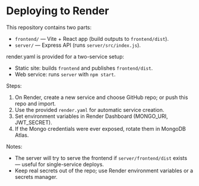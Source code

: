 # Deploying to Render

This repository contains two parts:
- `frontend/` — Vite + React app (build outputs to `frontend/dist`).
- `server/` — Express API (runs `server/src/index.js`).

render.yaml is provided for a two-service setup:
- Static site: builds `frontend` and publishes `frontend/dist`.
- Web service: runs `server` with `npm start`.

Steps:
1. On Render, create a new service and choose GitHub repo; or push this repo and import.
2. Use the provided `render.yaml` for automatic service creation.
3. Set environment variables in Render Dashboard (MONGO_URI, JWT_SECRET).
4. If the Mongo credentials were ever exposed, rotate them in MongoDB Atlas.

Notes:
- The server will try to serve the frontend if `server/frontend/dist` exists — useful for single-service deploys.
- Keep real secrets out of the repo; use Render environment variables or a secrets manager.